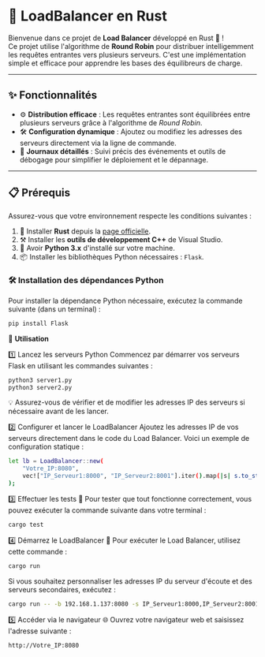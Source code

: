 # 🚀 LoadBalancer en Rust

Bienvenue dans ce projet de **Load Balancer** développé en Rust 🦀 !  
Ce projet utilise l'algorithme de **Round Robin** pour distribuer intelligemment les requêtes entrantes vers plusieurs serveurs. C'est une implémentation simple et efficace pour apprendre les bases des équilibreurs de charge.  

---

## ✨ Fonctionnalités

- ⚙️ **Distribution efficace** : Les requêtes entrantes sont équilibrées entre plusieurs serveurs grâce à l'algorithme de *Round Robin*.
- 🛠️ **Configuration dynamique** : Ajoutez ou modifiez les adresses des serveurs directement via la ligne de commande.
- 📜 **Journaux détaillés** : Suivi précis des événements et outils de débogage pour simplifier le déploiement et le dépannage.

---

## 📋 Prérequis

Assurez-vous que votre environnement respecte les conditions suivantes :

1. 🦀 Installer **Rust** depuis la [page officielle](https://www.rust-lang.org/).
2. ⚒️ Installer les **outils de développement C++** de Visual Studio.
3. 🐍 Avoir **Python 3.x** d'installé sur votre machine.
4. 📦 Installer les bibliothèques Python nécessaires : `Flask`.

### 🛠️ Installation des dépendances Python

Pour installer la dépendance Python nécessaire, exécutez la commande suivante (dans un terminal) :

```bash
pip install Flask
```
🚀 **Utilisation**


1️⃣ Lancez les serveurs Python
Commencez par démarrer vos serveurs Flask en utilisant les commandes suivantes :
```bash
python3 server1.py
python3 server2.py
```
💡 Assurez-vous de vérifier et de modifier les adresses IP des serveurs si nécessaire avant de les lancer.



2️⃣ Configurer et lancer le LoadBalancer
Ajoutez les adresses IP de vos serveurs directement dans le code du Load Balancer. Voici un exemple de configuration statique :
```bash
let lb = LoadBalancer::new(
    "Votre_IP:8080",
    vec!["IP_Serveur1:8000", "IP_Serveur2:8001"].iter().map(|s| s.to_string()).collect()
);
```
3️⃣ Effectuer les tests 🧪
Pour tester que tout fonctionne correctement, vous pouvez exécuter la commande suivante dans votre terminal :
```bash
cargo test
```
4️⃣ Démarrez le LoadBalancer 🚀
Pour exécuter le Load Balancer, utilisez cette commande :
```bash
cargo run
```
Si vous souhaitez personnaliser les adresses IP du serveur d'écoute et des serveurs secondaires, exécutez :
```bash
cargo run -- -b 192.168.1.137:8080 -s IP_Serveur1:8000,IP_Serveur2:8001
```
5️⃣ Accéder via le navigateur 🌐
Ouvrez votre navigateur web et saisissez l'adresse suivante :
```bash
http://Votre_IP:8080
```
